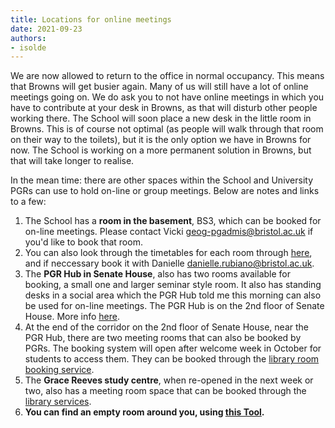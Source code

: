 ```yaml
---
title: Locations for online meetings
date: 2021-09-23
authors:
- isolde
---
```


We are now allowed to return to the office in normal occupancy. This means that Browns will get busier again. Many of us will still have a lot of online meetings going on. We do ask you to not have online meetings in which you have to contribute at your desk in Browns, as that will disturb other people working there. The School will soon place a new desk in the little room in Browns. This is of course not optimal (as people will walk through that room on their way to the toilets), but it is the only option we have in Browns for now. The School is working on a more permanent solution in Browns, but that will take longer to realise.

In the mean time: there are other spaces within the School and University PGRs can use to hold on-line or group meetings. Below are notes and links to a few:
 
1.	The School has a **room in the basement**, BS3, which can be booked for on-line meetings. Please contact Vicki geog-pgadmis@bristol.ac.uk if you'd like to book that room.
2.	You can also look through the timetables for each room through [here](https://www.bris.ac.uk/syllabus-plus/tt2021/location.asp), and if neccessary book it with Danielle danielle.rubiano@bristol.ac.uk.
3.	The **PGR Hub in Senate House**, also has two rooms available for booking, a small one and larger seminar style room. It also has standing desks in a social area which the PGR Hub told me this morning can also be used for on-line meetings. The PGR Hub is on the 2nd floor of Senate House. More info [here](https://uob.sharepoint.com/sites/bristol-doctoral-college/SitePages/PGR-Hub.aspx).
4.	At the end of the corridor on the 2nd floor of Senate House, near the PGR Hub, there are two meeting rooms that can also be booked by PGRs. The booking system will open after welcome week in October for students to access them. They can be booked through the [library room booking service](https://bristol.ac.uk/library/use/study-seat-booking/). 
5.	The **Grace Reeves study centre**, when re-opened in the next week or two, also has a meeting room space that can be booked through the [library services](https://bristol.ac.uk/library/use/study-seat-booking/). 
6. 	**You can find an empty room around you, using [this Tool](https://www.bris.ac.uk/where-is-my/find/free-room/table?_ga=2.16953209.1387906137.1632904056-1397940601.1601127812).**

